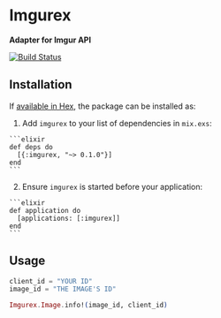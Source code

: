 # Imgurex

**Adapter for Imgur API**

[![Build Status](https://travis-ci.org/shdblowers/imgurex.svg?branch=master)](https://travis-ci.org/shdblowers/imgurex)

## Installation

If [available in Hex](https://hex.pm/docs/publish), the package can be installed as:

  1. Add `imgurex` to your list of dependencies in `mix.exs`:

    ```elixir
    def deps do
      [{:imgurex, "~> 0.1.0"}]
    end
    ```

  2. Ensure `imgurex` is started before your application:

    ```elixir
    def application do
      [applications: [:imgurex]]
    end
    ```

## Usage

```elixir
client_id = "YOUR ID"
image_id = "THE IMAGE'S ID"

Imgurex.Image.info!(image_id, client_id)
```
